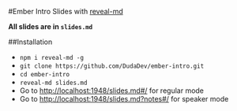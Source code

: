#Ember Intro Slides with [reveal-md](https://github.com/webpro/reveal-md)

**All slides are in `slides.md`**

##Installation
* `npm i reveal-md -g`
* `git clone https://github.com/DudaDev/ember-intro.git`
* `cd ember-intro`
* `reveal-md slides.md`
* Go to [http://localhost:1948/slides.md#/](http://localhost:1948/slides.md#/) for regular mode
* Go to [http://localhost:1948/slides.md?notes#/](http://localhost:1948/slides.md?notes#/) for speaker mode
